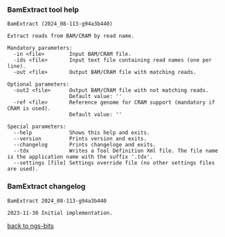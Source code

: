 ### BamExtract tool help
	BamExtract (2024_08-113-g94a3b440)
	
	Extract reads from BAM/CRAM by read name.
	
	Mandatory parameters:
	  -in <file>        Input BAM/CRAM file.
	  -ids <file>       Input text file containing read names (one per line).
	  -out <file>       Output BAM/CRAM file with matching reads.
	
	Optional parameters:
	  -out2 <file>      Output BAM/CRAM file with not matching reads.
	                    Default value: ''
	  -ref <file>       Reference genome for CRAM support (mandatory if CRAM is used).
	                    Default value: ''
	
	Special parameters:
	  --help            Shows this help and exits.
	  --version         Prints version and exits.
	  --changelog       Prints changeloge and exits.
	  --tdx             Writes a Tool Definition Xml file. The file name is the application name with the suffix '.tdx'.
	  --settings [file] Settings override file (no other settings files are used).
	
### BamExtract changelog
	BamExtract 2024_08-113-g94a3b440
	
	2023-11-30 Initial implementation.
[back to ngs-bits](https://github.com/imgag/ngs-bits)